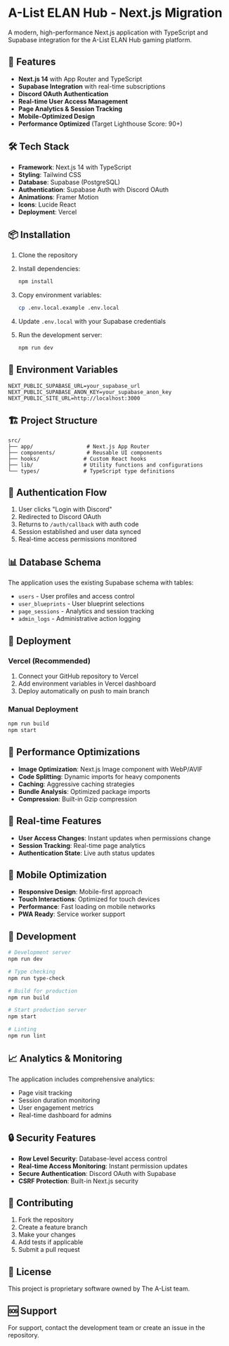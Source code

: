 # A-List ELAN Hub - Next.js Migration

A modern, high-performance Next.js application with TypeScript and Supabase integration for the A-List ELAN Hub gaming platform.

## 🚀 Features

- **Next.js 14** with App Router and TypeScript
- **Supabase Integration** with real-time subscriptions
- **Discord OAuth Authentication**
- **Real-time User Access Management**
- **Page Analytics & Session Tracking**
- **Mobile-Optimized Design**
- **Performance Optimized** (Target Lighthouse Score: 90+)

## 🛠️ Tech Stack

- **Framework**: Next.js 14 with TypeScript
- **Styling**: Tailwind CSS
- **Database**: Supabase (PostgreSQL)
- **Authentication**: Supabase Auth with Discord OAuth
- **Animations**: Framer Motion
- **Icons**: Lucide React
- **Deployment**: Vercel

## 📦 Installation

1. Clone the repository
2. Install dependencies:
   ```bash
   npm install
   ```

3. Copy environment variables:
   ```bash
   cp .env.local.example .env.local
   ```

4. Update `.env.local` with your Supabase credentials

5. Run the development server:
   ```bash
   npm run dev
   ```

## 🔧 Environment Variables

```env
NEXT_PUBLIC_SUPABASE_URL=your_supabase_url
NEXT_PUBLIC_SUPABASE_ANON_KEY=your_supabase_anon_key
NEXT_PUBLIC_SITE_URL=http://localhost:3000
```

## 🏗️ Project Structure

```
src/
├── app/                 # Next.js App Router
├── components/          # Reusable UI components
├── hooks/              # Custom React hooks
├── lib/                # Utility functions and configurations
└── types/              # TypeScript type definitions
```

## 🔐 Authentication Flow

1. User clicks "Login with Discord"
2. Redirected to Discord OAuth
3. Returns to `/auth/callback` with auth code
4. Session established and user data synced
5. Real-time access permissions monitored

## 📊 Database Schema

The application uses the existing Supabase schema with tables:
- `users` - User profiles and access control
- `user_blueprints` - User blueprint selections
- `page_sessions` - Analytics and session tracking
- `admin_logs` - Administrative action logging

## 🚀 Deployment

### Vercel (Recommended)

1. Connect your GitHub repository to Vercel
2. Add environment variables in Vercel dashboard
3. Deploy automatically on push to main branch

### Manual Deployment

```bash
npm run build
npm start
```

## 🎯 Performance Optimizations

- **Image Optimization**: Next.js Image component with WebP/AVIF
- **Code Splitting**: Dynamic imports for heavy components
- **Caching**: Aggressive caching strategies
- **Bundle Analysis**: Optimized package imports
- **Compression**: Built-in Gzip compression

## 🔄 Real-time Features

- **User Access Changes**: Instant updates when permissions change
- **Session Tracking**: Real-time page analytics
- **Authentication State**: Live auth status updates

## 📱 Mobile Optimization

- **Responsive Design**: Mobile-first approach
- **Touch Interactions**: Optimized for touch devices
- **Performance**: Fast loading on mobile networks
- **PWA Ready**: Service worker support

## 🧪 Development

```bash
# Development server
npm run dev

# Type checking
npm run type-check

# Build for production
npm run build

# Start production server
npm start

# Linting
npm run lint
```

## 📈 Analytics & Monitoring

The application includes comprehensive analytics:
- Page visit tracking
- Session duration monitoring
- User engagement metrics
- Real-time dashboard for admins

## 🔒 Security Features

- **Row Level Security**: Database-level access control
- **Real-time Access Monitoring**: Instant permission updates
- **Secure Authentication**: Discord OAuth with Supabase
- **CSRF Protection**: Built-in Next.js security

## 🤝 Contributing

1. Fork the repository
2. Create a feature branch
3. Make your changes
4. Add tests if applicable
5. Submit a pull request

## 📄 License

This project is proprietary software owned by The A-List team.

## 🆘 Support

For support, contact the development team or create an issue in the repository.